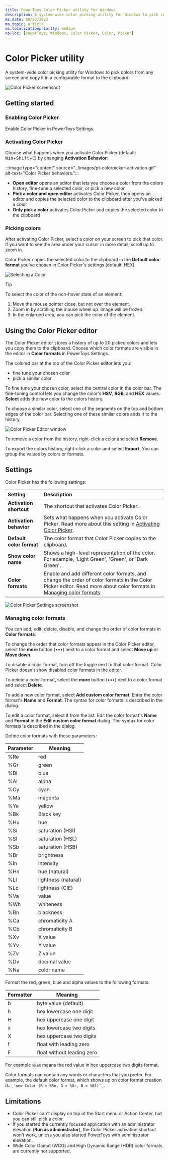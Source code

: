 ```yaml
---
title: PowerToys Color Picker utility for Windows
description: A system-wide color picking utility for Windows to pick colors from the screen and copy the default value to the clipboard.
ms.date: 08/03/2023
ms.topic: article
ms.localizationpriority: medium
no-loc: [PowerToys, Windows, Color Picker, Color, Picker]
---
```


# Color Picker utility

A system-wide color picking utility for Windows to pick colors from any screen and copy it in a configurable format to the clipboard.

![Color Picker screenshot](../images/pt-colorpicker-hex-editor.png)

## Getting started

### Enabling Color Picker

Enable Color Picker in PowerToys Settings.

### Activating Color Picker

Choose what happens when you activate Color Picker (default: <kbd>Win</kbd>+<kbd>Shift</kbd>+<kbd>C</kbd>) by changing **Activation Behavior**:

:::image type="content" source="../images/pt-colorpicker-activation.gif" alt-text="Color Picker behaviors.":::

- **Open editor** opens an editor that lets you choose a color from the colors history, fine-tune a selected color, or pick a new color
- **Pick a color and open editor** activates Color Picker, then opens an editor and copies the selected color to the clipboard after you've picked a color
- **Only pick a color** activates Color Picker and copies the selected color to the clipboard

### Picking colors

After activating Color Picker, select a color on your screen to pick that color. If you want to see the area under your cursor in more detail, scroll up to zoom in.

Color Picker copies the selected color to the clipboard in the **Default color format** you've chosen in Color Picker's settings (default: HEX).

![Selecting a Color](../images/pt-colorpicker.gif)

> [!TIP]
> To select the color of the non-hover state of an element:
>
> 1. Move the mouse pointer close, but not over the element.
> 2. Zoom in by scrolling the mouse wheel up. Image will be frozen.
> 3. In the enlarged area, you can pick the color of the element.

## Using the Color Picker editor

The Color Picker editor stores a history of up to 20 picked colors and lets you copy them to the clipboard. Choose which color formats are visible in the editor in **Color formats** in PowerToys Settings.

The colored bar at the top of the Color Picker editor lets you:

- fine tune your chosen color
- pick a similar color

To fine tune your chosen color, select the central color in the color bar. The fine-tuning control lets you change the color's **HSV**, **RGB**, and **HEX** values. **Select** adds the new color to the colors history.

To choose a similar color, select one of the segments on the top and bottom edges of the color bar. Selecting one of these similar colors adds it to the history.

![Color Picker Editor window](../images/pt-colorpicker-editor.gif)

To remove a color from the history, right-click a color and select **Remove**.

To export the colors history, right-click a color and select **Export**. You can group the values by colors or formats.

## Settings

Color Picker has the following settings:

| Setting | Description |
| :--- | :--- |
| **Activation shortcut** | The shortcut that activates Color Picker. |
| **Activation behavior** | Sets what happens when you activate Color Picker. Read more about this setting in [Activating Color Picker](#activating-color-picker). |
| **Default color format** | The color format that Color Picker copies to the clipboard. |
| **Show color name** | Shows a high-level representation of the color. For example, 'Light Green', 'Green', or 'Dark Green'. |
| **Color formats** | Enable and add different color formats, and change the order of color formats in the Color Picker editor. Read more about color formats in [Managing color formats](#managing-color-formats).

![Color Picker Settings screenshot](../images/pt-colorpicker-settings.png)

### Managing color formats

You can add, edit, delete, disable, and change the order of color formats in **Color formats**.

To change the order that color formats appear in the Color Picker editor, select the **more** button (•••) next to a color format and select **Move up** or **Move down**.

To disable a color format, turn off the toggle next to that color format. Color Picker doesn't show disabled color formats in the editor.

To delete a color format, select the **more** button (•••) next to a color format and select **Delete**.

To add a new color format, select **Add custom color format**. Enter the color format's **Name** and **Format**. The syntax for color formats is described in the dialog.

To edit a color format, select it from the list. Edit the color format's **Name** and **Format** in the **Edit custom color format** dialog. The syntax for color formats is described in the dialog.

Define color formats with these parameters:

| Parameter | Meaning             |
|-----------|---------------------|
| %Re  | red                 |
| %Gr  | green               |
| %Bl  | blue                |
| %Al  | alpha               |
| %Cy  | cyan                |
| %Ma  | magenta             |
| %Ye  | yellow              |
| %Bk  | Black key           |
| %Hu  | hue                 |
| %Si  | saturation (HSI)    |
| %Sl  | saturation (HSL)    |
| %Sb  | saturation (HSB)    |
| %Br  | brightness          |
| %In  | intensity           |
| %Hn  | hue (natural)       |
| %Ll  | lightness (natural) |
| %Lc  | lightness (CIE)     |
| %Va  | value               |
| %Wh  | whiteness           |
| %Bn  | blackness           |
| %Ca  | chromaticity A        |
| %Cb  | chromaticity B        |
| %Xv  | X value             |
| %Yv  | Y value             |
| %Zv  | Z value             |
| %Dv  | decimal value       |
| %Na  | color name          |

Format the red, green, blue and alpha values to the following formats:

| Formatter | Meaning                    |
|-----------|----------------------------|
| b    | byte value (default)       |
| h   | hex lowercase one digit    |
| H   | hex uppercase one digit    |
| x   | hex lowercase two digits   |
| X   | hex uppercase two digits   |
| f   | float with leading zero    |
| F   | float without leading zero |

For example `%ReX` means the red value in hex uppercase two digits format.

Color formats can contain any words or characters that you prefer. For example, the default color format, which shows up on color format creation is: `_'new Color (R = %Re, G = %Gr, B = %Bl)'_`.

## Limitations

- Color Picker can't display on top of the Start menu or Action Center, but you can still pick a color.
- If you started the currently focused application with an administrator elevation (**Run as administrator**), the Color Picker activation shortcut won't work, unless you also started PowerToys with administrator elevation.
- Wide Color Gamut (WCG) and High Dynamic Range (HDR) color formats are currently not supported.
